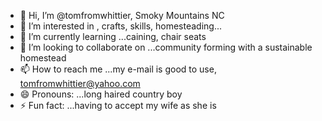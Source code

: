 - 👋 Hi, I’m @tomfromwhittier, Smoky Mountains NC
- 👀 I’m interested in , crafts, skills, homesteading...
- 🌱 I’m currently learning ...caining, chair seats
- 💞️ I’m looking to collaborate on ...community forming with a sustainable homestead
- 📫 How to reach me ...my e-mail is good to use, tomfromwhittier@yahoo.com
- 😄 Pronouns: ...long haired country boy
- ⚡ Fun fact: ...having to accept my wife as she is

<!---
tomfromwhittier/tomfromwhittier is a ✨ special ✨ repository because its `README.md` (this file) appears on your GitHub profile.
You can click the Preview link to take a look at your changes.
--->
